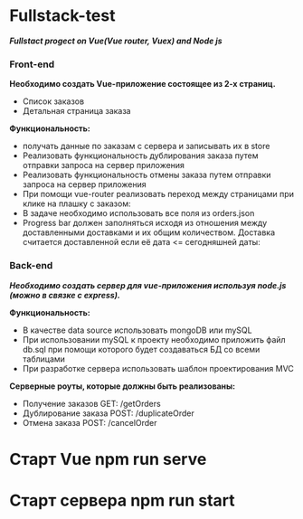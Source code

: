 # Fullstack-test

***Fullstact progect on Vue(Vue router, Vuex) and Node js***

### Front-end

**Необходимо создать Vue-приложение состоящее из 2-х страниц.**

- Список заказов
- Детальная страница заказа

**Функциональность:**

- получать данные по заказам с сервера и записывать их в store
- Реализовать функциональность дублирования заказа путем отправки запроса на сервер приложения
- Реализовать функциональность отмены заказа путем отправки запроса на сервер приложения
- При помощи vue-router реализовать переход между страницами при клике на плашку с заказом:
- В задаче необходимо использовать все поля из orders.json
- Progress bar должен заполняться исходя из отношения между доставленными доставками и их общим количеством. Доставка считается доставленной если её дата <= сегодняшней даты:

### Back-end

***Необходимо создать сервер для vue-приложения используя node.js (можно в связке с express).***

**Функциональность:**
- В качестве data source использовать mongoDB или mySQL
- При использовании mySQL к проекту необходимо приложить файл db.sql при помощи которого будет создаваться БД со всеми таблицами
- При разработке сервера использовать шаблон проектирования MVC


**Серверные роуты, которые должны быть реализованы:**
- Получение заказов GET: /getOrders
- Дублирование заказа POST: /duplicateOrder
- Отмена заказа POST: /cancelOrder

# Старт Vue npm run serve

# Старт сервера npm run start